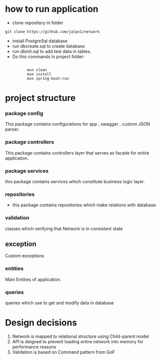 # how to run application
* clone repository in folder
```
git clone https://github.com/jalpv1/network
```
* install PostgreSql database
* run dbcreate.sql to create database
* run dbinit.sql to add test data in tables.
* Do this commands in project folder:
```

          mvn clean
          mvn install
          mvn spring-boot:run
```

# project structure

### package config
This package contains configurations for app , swagger , custom JSON parser.
### package controllers
This package contains controllers layer that serves as facade  for entire application.
### package services
this package contains services which constitute
business logic layer.

### repositories
- this package contains repositories which make relations
with database.

### validation
 classes which verifying that Network is in consistent state  
## exception
 Custom exceptions
### entities
 Main Entities of application.
### queries
 queries which use to get and modify data in database

# Design decisions
1. Network is mapped to relational structure using Child-parent model
2. API is deigned to prevent loading entire network into memory for performance reasons
3. Validation is based on Command pattern from GoF
